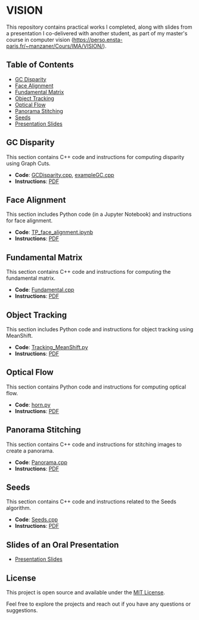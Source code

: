 # VISION

This repository contains practical works I completed, along with slides from a presentation I co-delivered with another student, as part of my master's course in computer vision (https://perso.ensta-paris.fr/~manzaner/Cours/IMA/VISION/).
## Table of Contents
- [GC Disparity](#gc-disparity)
- [Face Alignment](#face-alignment)
- [Fundamental Matrix](#fundamental-matrix)
- [Object Tracking](#object-tracking)
- [Optical Flow](#optical-flow)
- [Panorama Stitching](#panorama-stitching)
- [Seeds](#seeds)
- [Presentation Slides](#presentation-slides)

## GC Disparity
This section contains C++ code and instructions for computing disparity using Graph Cuts.
- **Code**: [GCDisparity.cpp](TP_GCDisparity/GCDisparity.cpp), [exampleGC.cpp](TP_GCDisparity/exampleGC.cpp)
- **Instructions**: [PDF](TP_GCDisparity/instructions_TP_GCDisparity.pdf)

## Face Alignment
This section includes Python code (in a Jupyter Notebook) and instructions for face alignment.
- **Code**: [TP_face_alignment.ipynb](TP_face_alignment/TP_face_alignment.ipynb)
- **Instructions**: [PDF](TP_face_alignment/instructions_TP_face_alignment.pdf)

## Fundamental Matrix
This section contains C++ code and instructions for computing the fundamental matrix.
- **Code**: [Fundamental.cpp](TP_fundamental/Fundamental.cpp)
- **Instructions**: [PDF](TP_fundamental/instructions_TP_fundamental.pdf)

## Object Tracking
This section includes Python code and instructions for object tracking using MeanShift.
- **Code**: [Tracking_MeanShift.py](TP_object_tracking/code/Tracking_MeanShift.py)
- **Instructions**: [PDF](TP_object_tracking/instructions_TP_tracking.pdf)

## Optical Flow
This section contains Python code and instructions for computing optical flow.
- **Code**: [horn.py](TP_optical_flow/code/horn.py)
- **Instructions**: [PDF](TP_optical_flow/instructions_TP_optical_flow.pdf)

## Panorama Stitching
This section contains C++ code and instructions for stitching images to create a panorama.
- **Code**: [Panorama.cpp](TP_panorama/Panorama.cpp)
- **Instructions**: [PDF](TP_panorama/instructions_TP_panorama.pdf)

## Seeds
This section contains C++ code and instructions related to the Seeds algorithm.
- **Code**: [Seeds.cpp](TP_seeds/Seeds.cpp)
- **Instructions**: [PDF](TP_seeds/instructions_TP_seeds.pdf)

## Slides of an Oral Presentation
- [Presentation Slides](presentation_slides.pdf)

## License
This project is open source and available under the [MIT License](LICENSE).

Feel free to explore the projects and reach out if you have any questions or suggestions.
